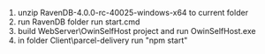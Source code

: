 1. unzip RavenDB-4.0.0-rc-40025-windows-x64 to current folder
2. run RavenDB folder run start.cmd
3. build WebServer\OwinSelfHost project and run OwinSelfHost.exe
4. in folder Client\parcel-delivery run "npm start"
